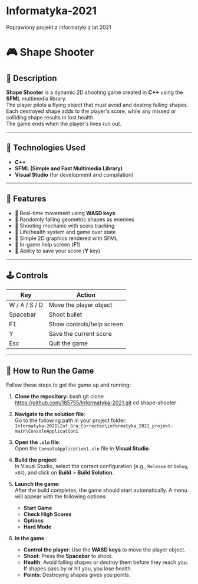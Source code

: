# Informatyka-2021
Poprawiony projekt z informatyki z lat 2021

# 🎮 Shape Shooter

## 📌 Description  
**Shape Shooter** is a dynamic 2D shooting game created in **C++** using the **SFML** multimedia library.  
The player pilots a flying object that must avoid and destroy falling shapes.  
Each destroyed shape adds to the player's score, while any missed or colliding shape results in lost health.  
The game ends when the player's lives run out.

---

## 🧰 Technologies Used  
- **C++**  
- **SFML (Simple and Fast Multimedia Library)**  
- **Visual Studio** (for development and compilation)  

---

## 🚀 Features  
- 🔹 Real-time movement using **WASD keys**  
- 🔹 Randomly falling geometric shapes as enemies  
- 🔹 Shooting mechanic with score tracking  
- 🔹 Life/health system and game over state  
- 🔹 Simple 2D graphics rendered with SFML  
- 🔹 In-game help screen (**F1**)  
- 🔹 Ability to save your score (**Y** key)  

---

## 🕹️ Controls  
| Key        | Action                          |
|------------|----------------------------------|
| W / A / S / D | Move the player object        |
| Spacebar   | Shoot bullet                   |
| F1         | Show controls/help screen      |
| Y          | Save the current score         |
| Esc        | Quit the game                  |

---


## 🏁 How to Run the Game

Follow these steps to get the game up and running:

1. **Clone the repository:**
   bash
   git clone https://github.com/185755/Informatyka-2021.git
   cd shape-shooter
2. **Navigate to the solution file**:  
   Go to the following path in your project folder:  
   `Informatyka-2021\Inf_Gra_Corrected\informatyka_2021_projekt-main\ConsoleApplication1`

3. **Open the `.sln` file**:  
   Open the `ConsoleApplication1.sln` file in **Visual Studio**.

4. **Build the project**:  
   In Visual Studio, select the correct configuration (e.g., `Release` or `Debug`, `x64`), and click on **Build** > **Build Solution**.

5. **Launch the game**:  
   After the build completes, the game should start automatically. A menu will appear with the following options:  
   - **Start Game**  
   - **Check High Scores**  
   - **Options**  
   - **Hard Mode**

6. **In the game**:  
   - **Control the player**: Use the **WASD keys** to move the player object.
   - **Shoot**: Press the **Spacebar** to shoot.
   - **Health**: Avoid falling shapes or destroy them before they reach you. If shapes pass by or hit you, you lose health.
   - **Points**: Destroying shapes gives you points.
